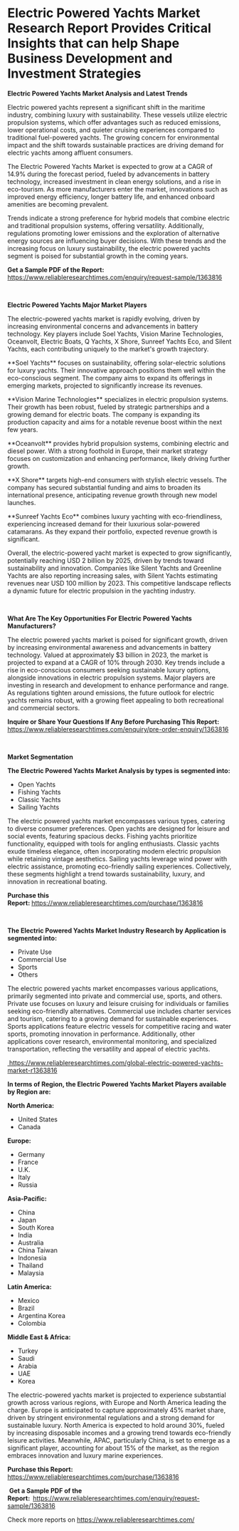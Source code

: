 <p><h1>Electric Powered Yachts Market Research Report Provides Critical Insights that can help Shape Business Development and Investment Strategies</h1></p><p><strong>Electric Powered Yachts Market Analysis and Latest Trends</strong></p>
<p><p>Electric powered yachts represent a significant shift in the maritime industry, combining luxury with sustainability. These vessels utilize electric propulsion systems, which offer advantages such as reduced emissions, lower operational costs, and quieter cruising experiences compared to traditional fuel-powered yachts. The growing concern for environmental impact and the shift towards sustainable practices are driving demand for electric yachts among affluent consumers.</p><p>The Electric Powered Yachts Market is expected to grow at a CAGR of 14.9% during the forecast period, fueled by advancements in battery technology, increased investment in clean energy solutions, and a rise in eco-tourism. As more manufacturers enter the market, innovations such as improved energy efficiency, longer battery life, and enhanced onboard amenities are becoming prevalent. </p><p>Trends indicate a strong preference for hybrid models that combine electric and traditional propulsion systems, offering versatility. Additionally, regulations promoting lower emissions and the exploration of alternative energy sources are influencing buyer decisions. With these trends and the increasing focus on luxury sustainability, the electric powered yachts segment is poised for substantial growth in the coming years.</p></p>
<p><strong>Get a Sample PDF of the Report:&nbsp;</strong> <a href="https://www.reliableresearchtimes.com/enquiry/request-sample/1363816?utm_campaign=2273&utm_medium=2&utm_source=Github&utm_content=ia&utm_term=10042025&utm_id=electric-powered-yachts">https://www.reliableresearchtimes.com/enquiry/request-sample/1363816</a></p>
<p>&nbsp;</p>
<p><strong>Electric Powered Yachts Major Market Players</strong></p>
<p><p>The electric-powered yachts market is rapidly evolving, driven by increasing environmental concerns and advancements in battery technology. Key players include Soel Yachts, Vision Marine Technologies, Oceanvolt, Electric Boats, Q Yachts, X Shore, Sunreef Yachts Eco, and Silent Yachts, each contributing uniquely to the market's growth trajectory.</p><p>**Soel Yachts** focuses on sustainability, offering solar-electric solutions for luxury yachts. Their innovative approach positions them well within the eco-conscious segment. The company aims to expand its offerings in emerging markets, projected to significantly increase its revenues.</p><p>**Vision Marine Technologies** specializes in electric propulsion systems. Their growth has been robust, fueled by strategic partnerships and a growing demand for electric boats. The company is expanding its production capacity and aims for a notable revenue boost within the next few years.</p><p>**Oceanvolt** provides hybrid propulsion systems, combining electric and diesel power. With a strong foothold in Europe, their market strategy focuses on customization and enhancing performance, likely driving further growth.</p><p>**X Shore** targets high-end consumers with stylish electric vessels. The company has secured substantial funding and aims to broaden its international presence, anticipating revenue growth through new model launches.</p><p>**Sunreef Yachts Eco** combines luxury yachting with eco-friendliness, experiencing increased demand for their luxurious solar-powered catamarans. As they expand their portfolio, expected revenue growth is significant.</p><p>Overall, the electric-powered yacht market is expected to grow significantly, potentially reaching USD 2 billion by 2025, driven by trends toward sustainability and innovation. Companies like Silent Yachts and Greenline Yachts are also reporting increasing sales, with Silent Yachts estimating revenues near USD 100 million by 2023. This competitive landscape reflects a dynamic future for electric propulsion in the yachting industry.</p></p>
<p>&nbsp;</p>
<p><strong>What Are The Key Opportunities For Electric Powered Yachts Manufacturers?</strong></p>
<p><p>The electric powered yachts market is poised for significant growth, driven by increasing environmental awareness and advancements in battery technology. Valued at approximately $3 billion in 2023, the market is projected to expand at a CAGR of 10% through 2030. Key trends include a rise in eco-conscious consumers seeking sustainable luxury options, alongside innovations in electric propulsion systems. Major players are investing in research and development to enhance performance and range. As regulations tighten around emissions, the future outlook for electric yachts remains robust, with a growing fleet appealing to both recreational and commercial sectors.</p></p>
<p><strong>Inquire or Share Your Questions If Any Before Purchasing This Report:</strong> <a href="https://www.reliableresearchtimes.com/enquiry/pre-order-enquiry/1363816?utm_campaign=2273&utm_medium=2&utm_source=Github&utm_content=ia&utm_term=10042025&utm_id=electric-powered-yachts">https://www.reliableresearchtimes.com/enquiry/pre-order-enquiry/1363816</a></p>
<p>&nbsp;</p>
<p><strong>Market Segmentation</strong></p>
<p><strong>The Electric Powered Yachts Market Analysis by types is segmented into:</strong></p>
<p><ul><li>Open Yachts</li><li>Fishing Yachts</li><li>Classic Yachts</li><li>Sailing Yachts</li></ul></p>
<p><p>The electric powered yachts market encompasses various types, catering to diverse consumer preferences. Open yachts are designed for leisure and social events, featuring spacious decks. Fishing yachts prioritize functionality, equipped with tools for angling enthusiasts. Classic yachts exude timeless elegance, often incorporating modern electric propulsion while retaining vintage aesthetics. Sailing yachts leverage wind power with electric assistance, promoting eco-friendly sailing experiences. Collectively, these segments highlight a trend towards sustainability, luxury, and innovation in recreational boating.</p></p>
<p><strong>Purchase this Report:&nbsp;</strong><a href="https://www.reliableresearchtimes.com/purchase/1363816?utm_campaign=2273&utm_medium=2&utm_source=Github&utm_content=ia&utm_term=10042025&utm_id=electric-powered-yachts">https://www.reliableresearchtimes.com/purchase/1363816</a></p>
<p>&nbsp;</p>
<p><strong>The Electric Powered Yachts Market Industry Research by Application is segmented into:</strong></p>
<p><ul><li>Private Use</li><li>Commercial Use</li><li>Sports</li><li>Others</li></ul></p>
<p><p>The electric powered yachts market encompasses various applications, primarily segmented into private and commercial use, sports, and others. Private use focuses on luxury and leisure cruising for individuals or families seeking eco-friendly alternatives. Commercial use includes charter services and tourism, catering to a growing demand for sustainable experiences. Sports applications feature electric vessels for competitive racing and water sports, promoting innovation in performance. Additionally, other applications cover research, environmental monitoring, and specialized transportation, reflecting the versatility and appeal of electric yachts.</p></p>
<p><a href="https://www.reliableresearchtimes.com/global-electric-powered-yachts-market-r1363816?utm_campaign=2273&utm_medium=2&utm_source=Github&utm_content=ia&utm_term=10042025&utm_id=electric-powered-yachts">&nbsp;https://www.reliableresearchtimes.com/global-electric-powered-yachts-market-r1363816</a></p>
<p><strong>In terms of Region, the Electric Powered Yachts Market Players available by Region are:</strong></p>
<p>
    <p> <strong> North America: </strong>
        <ul>
            <li>United States</li>
            <li>Canada</li>
        </ul>
        </p> 
    <p> <strong> Europe: </strong>
        <ul>
            <li>Germany</li>
            <li>France</li>
            <li>U.K.</li>
            <li>Italy</li>
            <li>Russia</li>
        </ul>
        </p> 
    <p> <strong> Asia-Pacific: </strong>
        <ul>
            <li>China</li>
            <li>Japan</li>
            <li>South Korea</li>
            <li>India</li>
            <li>Australia</li>
            <li>China Taiwan</li>
            <li>Indonesia</li>
            <li>Thailand</li>
            <li>Malaysia</li>
        </ul>
        </p> 
    <p> <strong> Latin America: </strong>
        <ul>
            <li>Mexico</li>
            <li>Brazil</li>
            <li>Argentina Korea</li>
            <li>Colombia</li>
        </ul>
        </p> 
    <p> <strong> Middle East & Africa: </strong>
        <ul>
            <li>Turkey</li>
            <li>Saudi</li>
            <li>Arabia</li>
            <li>UAE</li>
            <li>Korea</li>
        </ul>
    </p>
    </p>
<p><p>The electric-powered yachts market is projected to experience substantial growth across various regions, with Europe and North America leading the charge. Europe is anticipated to capture approximately 45% market share, driven by stringent environmental regulations and a strong demand for sustainable luxury. North America is expected to hold around 30%, fueled by increasing disposable incomes and a growing trend towards eco-friendly leisure activities. Meanwhile, APAC, particularly China, is set to emerge as a significant player, accounting for about 15% of the market, as the region embraces innovation and luxury marine experiences.</p></p>
<p><strong>Purchase this Report: </strong><a href="https://www.reliableresearchtimes.com/purchase/1363816?utm_campaign=2273&utm_medium=2&utm_source=Github&utm_content=ia&utm_term=10042025&utm_id=electric-powered-yachts">https://www.reliableresearchtimes.com/purchase/1363816</a></p>
<p>&nbsp;<strong>Get a Sample PDF of the Report:&nbsp;&nbsp;</strong><a href="https://www.reliableresearchtimes.com/enquiry/request-sample/1363816?utm_campaign=2273&utm_medium=2&utm_source=Github&utm_content=ia&utm_term=10042025&utm_id=electric-powered-yachts">https://www.reliableresearchtimes.com/enquiry/request-sample/1363816</a></p>
<p><strong></strong></p>
<p>Check more reports on <a href="https://www.reliableresearchtimes.com/?utm_campaign=2273&utm_medium=2&utm_source=Github&utm_content=ia&utm_term=10042025&utm_id=electric-powered-yachts">https://www.reliableresearchtimes.com/</a></p>